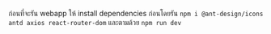 ก่อนที่จะรัน webapp ให้ install dependencies ก่อนโดยรัน `npm i @ant-design/icons antd axios react-router-dom` และตามด้วย `npm run dev`
